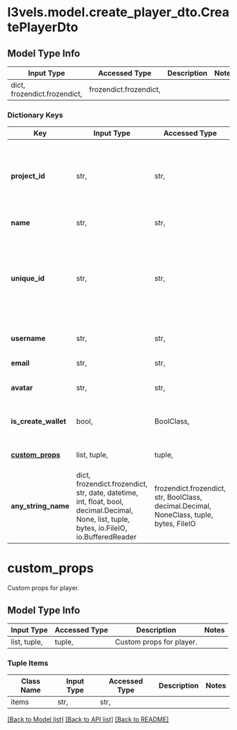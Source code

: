# l3vels.model.create_player_dto.CreatePlayerDto

## Model Type Info
Input Type | Accessed Type | Description | Notes
------------ | ------------- | ------------- | -------------
dict, frozendict.frozendict,  | frozendict.frozendict,  |  | 

### Dictionary Keys
Key | Input Type | Accessed Type | Description | Notes
------------ | ------------- | ------------- | ------------- | -------------
**project_id** | str,  | str,  | Game/project ID to create the player for. Example: Create player Jack for game Fortnite. | 
**name** | str,  | str,  | The name of the player. | 
**unique_id** | str,  | str,  | You can send your generated unique ID for player if it&#x27;s handy for game. If field is empty, we will generate unique ID. | [optional] 
**username** | str,  | str,  | The username of the player. | [optional] 
**email** | str,  | str,  | The email of the player. | [optional] 
**avatar** | str,  | str,  | The image URL of the player avatar. | [optional] 
**is_create_wallet** | bool,  | BoolClass,  | Should create wallet for player or not. | [optional] 
**[custom_props](#custom_props)** | list, tuple,  | tuple,  | Custom props for player. | [optional] 
**any_string_name** | dict, frozendict.frozendict, str, date, datetime, int, float, bool, decimal.Decimal, None, list, tuple, bytes, io.FileIO, io.BufferedReader | frozendict.frozendict, str, BoolClass, decimal.Decimal, NoneClass, tuple, bytes, FileIO | any string name can be used but the value must be the correct type | [optional]

# custom_props

Custom props for player.

## Model Type Info
Input Type | Accessed Type | Description | Notes
------------ | ------------- | ------------- | -------------
list, tuple,  | tuple,  | Custom props for player. | 

### Tuple Items
Class Name | Input Type | Accessed Type | Description | Notes
------------- | ------------- | ------------- | ------------- | -------------
items | str,  | str,  |  | 

[[Back to Model list]](../../README.md#documentation-for-models) [[Back to API list]](../../README.md#documentation-for-api-endpoints) [[Back to README]](../../README.md)

